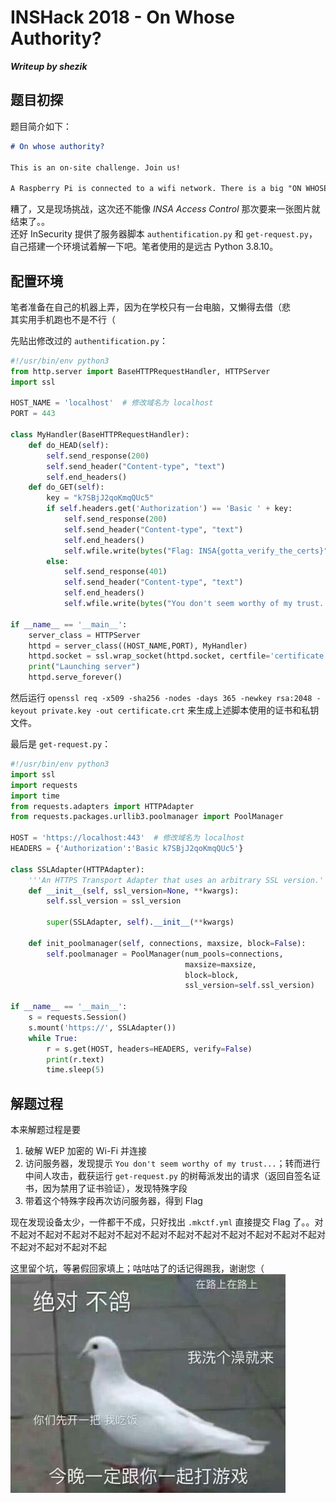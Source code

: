 # INSHack 2018 - On Whose Authority?
***Writeup by shezik***

## 题目初探
题目简介如下：  
```markdown
# On whose authority?

This is an on-site challenge. Join us!

A Raspberry Pi is connected to a wifi network. There is a big "ON WHOSE AUTHORITY?!?" sign nearby. The whole setup seems pretty shady.
```

糟了，又是现场挑战，这次还不能像 *INSA Access Control* 那次要来一张图片就结束了。。  
还好 InSecurity 提供了服务器脚本 `authentification.py` 和 `get-request.py`，自己搭建一个环境试着解一下吧。笔者使用的是远古 Python 3.8.10。

## 配置环境
笔者准备在自己的机器上弄，因为在学校只有一台电脑，又懒得去借（悲  
其实用手机跑也不是不行（

先贴出修改过的 `authentification.py`：  
```python
#!/usr/bin/env python3
from http.server import BaseHTTPRequestHandler, HTTPServer
import ssl

HOST_NAME = 'localhost'  # 修改域名为 localhost
PORT = 443

class MyHandler(BaseHTTPRequestHandler):
    def do_HEAD(self):
        self.send_response(200)
        self.send_header("Content-type", "text")
        self.end_headers()
    def do_GET(self):
        key = "k7SBjJ2qoKmqQUc5"
        if self.headers.get('Authorization') == 'Basic ' + key:
            self.send_response(200)
            self.send_header("Content-type", "text")
            self.end_headers()
            self.wfile.write(bytes("Flag: INSA{gotta_verify_the_certs}", "utf-8"));
        else:
            self.send_response(401)
            self.send_header("Content-type", "text")
            self.end_headers()
            self.wfile.write(bytes("You don't seem worthy of my trust...", "utf-8"));

if __name__ == '__main__':
    server_class = HTTPServer
    httpd = server_class((HOST_NAME,PORT), MyHandler)
    httpd.socket = ssl.wrap_socket(httpd.socket, certfile='certificate.crt', keyfile='private.key', server_side=True)  # 修改了证书和私钥路径
    print("Launching server")
    httpd.serve_forever()

```

然后运行 `openssl req -x509 -sha256 -nodes -days 365 -newkey rsa:2048 -keyout private.key -out certificate.crt` 来生成上述脚本使用的证书和私钥文件。

最后是 `get-request.py`：  
```python
#!/usr/bin/env python3
import ssl
import requests
import time
from requests.adapters import HTTPAdapter
from requests.packages.urllib3.poolmanager import PoolManager

HOST = 'https://localhost:443'  # 修改域名为 localhost
HEADERS = {'Authorization':'Basic k7SBjJ2qoKmqQUc5'}

class SSLAdapter(HTTPAdapter):
    '''An HTTPS Transport Adapter that uses an arbitrary SSL version.'''
    def __init__(self, ssl_version=None, **kwargs):
        self.ssl_version = ssl_version

        super(SSLAdapter, self).__init__(**kwargs)

    def init_poolmanager(self, connections, maxsize, block=False):
        self.poolmanager = PoolManager(num_pools=connections,
                                       maxsize=maxsize,
                                       block=block,
                                       ssl_version=self.ssl_version)

if __name__ == '__main__':
    s = requests.Session()
    s.mount('https://', SSLAdapter())
    while True:
        r = s.get(HOST, headers=HEADERS, verify=False)
        print(r.text)
        time.sleep(5)
```

## 解题过程
本来解题过程是要  
1. 破解 WEP 加密的 Wi-Fi 并连接
2. 访问服务器，发现提示 `You don't seem worthy of my trust...`；转而进行中间人攻击，截获运行 `get-request.py` 的树莓派发出的请求（返回自签名证书，因为禁用了证书验证），发现特殊字段
3. 带着这个特殊字段再次访问服务器，得到 Flag

现在发现设备太少，一件都干不成，只好找出 `.mkctf.yml` 直接提交 Flag 了。。对不起对不起对不起对不起对不起对不起对不起对不起对不起对不起对不起对不起对不起对不起对不起对不起

这里留个坑，等暑假回家填上；咕咕咕了的话记得踢我，谢谢您（  
![](assets/pigeon.jpg)

